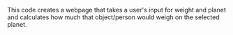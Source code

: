 This code creates a webpage that takes a user's input for weight and planet and calculates how much that object/person would weigh on the selected planet.
